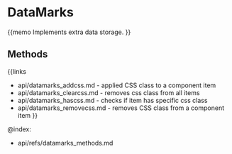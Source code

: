 DataMarks 
=============


{{memo Implements extra data storage. }}


Methods
-------

{{links
- api/datamarks_addcss.md - applied CSS class to a component item
- api/datamarks_clearcss.md - removes css class from all items
- api/datamarks_hascss.md - checks if item has specific css class
- api/datamarks_removecss.md - removes CSS class from a component item
}}




@index:
- api/refs/datamarks_methods.md

